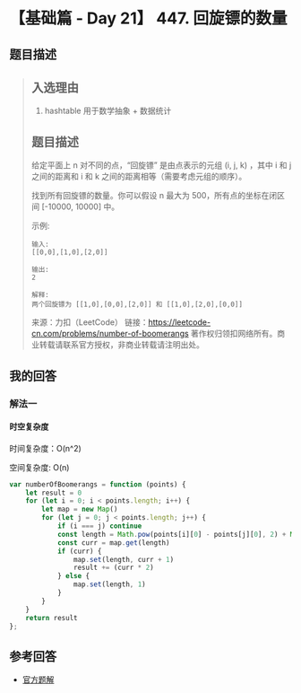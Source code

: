 # 【基础篇 - Day 21】 447. 回旋镖的数量

## 题目描述

> ## 入选理由
>
> 1. hashtable 用于数学抽象 + 数据统计
>
> ## 题目描述
>
> 给定平面上 n 对不同的点，“回旋镖” 是由点表示的元组 (i, j, k) ，其中 i 和 j 之间的距离和 i 和 k 之间的距离相等（需要考虑元组的顺序）。
>
> 找到所有回旋镖的数量。你可以假设 n 最大为 500，所有点的坐标在闭区间 [-10000, 10000] 中。
>
> 示例:
>
> ```
> 输入:
> [[0,0],[1,0],[2,0]]
>
> 输出:
> 2
>
> 解释:
> 两个回旋镖为 [[1,0],[0,0],[2,0]] 和 [[1,0],[2,0],[0,0]]
> ```
>
> 来源：力扣（LeetCode）
> 链接：https://leetcode-cn.com/problems/number-of-boomerangs
> 著作权归领扣网络所有。商业转载请联系官方授权，非商业转载请注明出处。

## 我的回答

### 解法一

#### 时空复杂度

时间复杂度：O(n^2)

空间复杂度: O(n)

```JavaScript
var numberOfBoomerangs = function (points) {
    let result = 0
    for (let i = 0; i < points.length; i++) {
        let map = new Map()
        for (let j = 0; j < points.length; j++) {
            if (i === j) continue
            const length = Math.pow(points[i][0] - points[j][0], 2) + Math.pow(points[i][1] - points[j][1], 2)
            const curr = map.get(length)
            if (curr) {
                map.set(length, curr + 1)
                result += (curr * 2)
            } else {
                map.set(length, 1)
            }
        }
    }
    return result
};
```

## 参考回答

- [官方题解](https://github.com/leetcode-pp/91alg-2/blob/master/solution/basic/d21.number-of-boomerangs.md)
